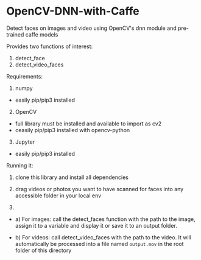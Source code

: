 # OpenCV-DNN-with-Caffe
Detect faces on images and video using OpenCV's dnn module and pre-trained caffe models


Provides two functions of interest:
  1. detect_face
  2. detect_video_faces

Requirements: 

  1. numpy 
  - easily pip/pip3 installed 
  2. OpenCV 
  - full library must be installed and available to import as cv2
  - ceasily pip/pip3 installed with opencv-python 
  3. Jupyter
  - easily pip/pip3 installed 
    
Running it: 
  1. clone this library and install all dependencies
  2. drag videos or photos you want to have scanned for faces into any accessible folder in your local env
  
  3.
  - a) For images: call the detect_faces function with the path to the image, assign it to a variable and display it or save it to an output folder. 
    
  - b) For videos: call detect_video_faces with the path to the video. It will automatically be processed into a file named `output.mov` in the root folder of this directory
